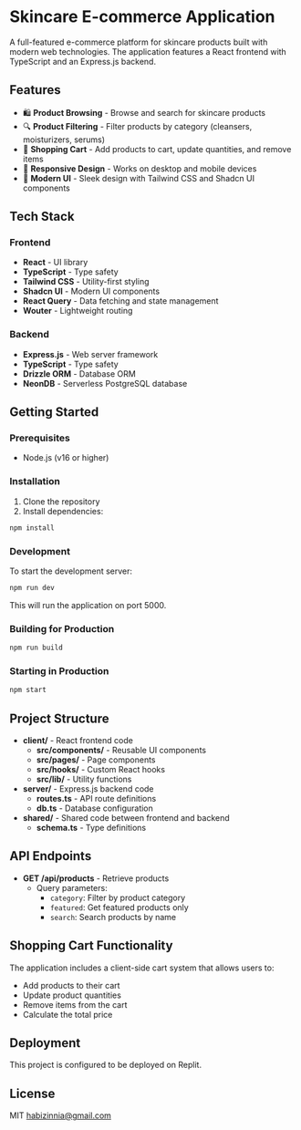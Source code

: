 
# Skincare E-commerce Application

A full-featured e-commerce platform for skincare products built with modern web technologies. The application features a React frontend with TypeScript and an Express.js backend.

## Features

- 🛍️ **Product Browsing** - Browse and search for skincare products
- 🔍 **Product Filtering** - Filter products by category (cleansers, moisturizers, serums)
- 🛒 **Shopping Cart** - Add products to cart, update quantities, and remove items
- 💯 **Responsive Design** - Works on desktop and mobile devices
- 🎨 **Modern UI** - Sleek design with Tailwind CSS and Shadcn UI components

## Tech Stack

### Frontend
- **React** - UI library
- **TypeScript** - Type safety
- **Tailwind CSS** - Utility-first styling
- **Shadcn UI** - Modern UI components
- **React Query** - Data fetching and state management
- **Wouter** - Lightweight routing

### Backend
- **Express.js** - Web server framework
- **TypeScript** - Type safety
- **Drizzle ORM** - Database ORM
- **NeonDB** - Serverless PostgreSQL database

## Getting Started

### Prerequisites
- Node.js (v16 or higher)

### Installation
1. Clone the repository
2. Install dependencies:
```bash
npm install
```

### Development
To start the development server:
```bash
npm run dev
```
This will run the application on port 5000.

### Building for Production
```bash
npm run build
```

### Starting in Production
```bash
npm start
```

## Project Structure
- **client/** - React frontend code
  - **src/components/** - Reusable UI components
  - **src/pages/** - Page components
  - **src/hooks/** - Custom React hooks
  - **src/lib/** - Utility functions
- **server/** - Express.js backend code
  - **routes.ts** - API route definitions
  - **db.ts** - Database configuration
- **shared/** - Shared code between frontend and backend
  - **schema.ts** - Type definitions

## API Endpoints
- **GET /api/products** - Retrieve products
  - Query parameters:
    - `category`: Filter by product category
    - `featured`: Get featured products only
    - `search`: Search products by name

## Shopping Cart Functionality
The application includes a client-side cart system that allows users to:
- Add products to their cart
- Update product quantities
- Remove items from the cart
- Calculate the total price

## Deployment
This project is configured to be deployed on Replit.

## License
MIT
habizinnia@gmail.com